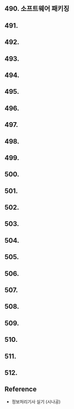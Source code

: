 ## 490. 소프트웨어 패키징

## 491. 

## 492. 

## 493. 

## 494. 

## 495. 

## 496. 

## 497. 

## 498. 

## 499. 

## 500. 

## 501. 

## 502. 

## 503. 

## 504. 

## 505. 

## 506. 

## 507. 

## 508. 

## 509. 

## 510. 

## 511. 

## 512. 



## Reference
- 정보처리기사 실기 (시나공)
